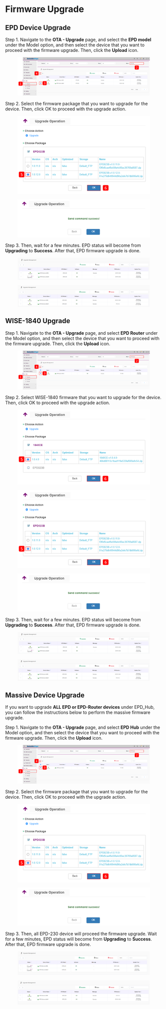 # Firmware Upgrade

## EPD Device Upgrade

Step 1. Navigate to the **OTA - Upgrade** page, and select the **EPD model** under the Model option, and then select the device that you want to proceed with the firmware upgrade. Then, click the **Upload** icon.&#x20;

<figure><img src="../../../.gitbook/assets/image (434).png" alt=""><figcaption></figcaption></figure>

Step 2. Select the firmware package that you want to upgrade for the device. Then, click OK to proceed with the upgrade action.

<figure><img src="../../../.gitbook/assets/image (435).png" alt=""><figcaption></figcaption></figure>

<figure><img src="../../../.gitbook/assets/image (436).png" alt=""><figcaption></figcaption></figure>

Step 3. Then, wait for a few minutes. EPD status will become from **Upgrading** to **Success**. After that, EPD firmware upgrade is done.&#x20;

<figure><img src="../../../.gitbook/assets/image (437).png" alt=""><figcaption></figcaption></figure>

<figure><img src="../../../.gitbook/assets/image (438).png" alt=""><figcaption></figcaption></figure>

## WISE-1840 Upgrade

Step 1. Navigate to the **OTA - Upgrade** page, and select **EPD Router** under the Model option, and then select the device that you want to proceed with the firmware upgrade. Then, click the **Upload** icon.&#x20;

<figure><img src="../../../.gitbook/assets/image (432).png" alt=""><figcaption></figcaption></figure>

Step 2. Select WISE-1840 firmware that you want to upgrade for the device. Then, click OK to proceed with the upgrade action.

<figure><img src="../../../.gitbook/assets/image (433).png" alt=""><figcaption></figcaption></figure>

<figure><img src="../../../.gitbook/assets/image (435).png" alt=""><figcaption></figcaption></figure>

<figure><img src="../../../.gitbook/assets/image (436).png" alt=""><figcaption></figcaption></figure>

Step 3. Then, wait for a few minutes. EPD status will become from **Upgrading** to **Success**. After that, EPD firmware upgrade is done.&#x20;

<figure><img src="../../../.gitbook/assets/image (437).png" alt=""><figcaption></figcaption></figure>

<figure><img src="../../../.gitbook/assets/image (438).png" alt=""><figcaption></figcaption></figure>

## Massive Device Upgrade

If you want to upgrade **ALL EPD or EPD-Router devices** under EPD\_Hub, you can follow the instructions below to perform the massive firmware upgrade.

Step 1. Navigate to the **OTA - Upgrade** page, and select **EPD Hub** under the Model option, and then select the device that you want to proceed with the firmware upgrade. Then, click the **Upload** icon.&#x20;

<figure><img src="../../../.gitbook/assets/image (15).png" alt=""><figcaption></figcaption></figure>

Step 2. Select the firmware package that you want to upgrade for the device. Then, click OK to proceed with the upgrade action.

<figure><img src="../../../.gitbook/assets/image (435).png" alt=""><figcaption></figcaption></figure>

<figure><img src="../../../.gitbook/assets/image (436).png" alt=""><figcaption></figcaption></figure>

Step 3. Then, all EPD-230 device will proceed the firmware upgrade. Wait for a few minutes, EPD status will become from **Upgrading** to **Success**. After that, EPD firmware upgrade is done.&#x20;

<figure><img src="../../../.gitbook/assets/image (16).png" alt=""><figcaption></figcaption></figure>

<figure><img src="../../../.gitbook/assets/image (439).png" alt=""><figcaption></figcaption></figure>

